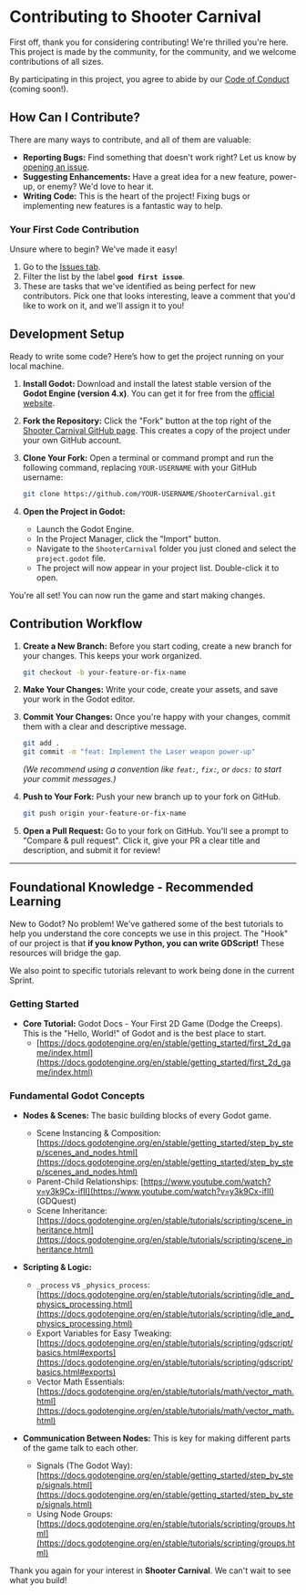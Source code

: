 # Contributing to Shooter Carnival

First off, thank you for considering contributing! We're thrilled you're here. This project is made by the community, for the community, and we welcome contributions of all sizes.

By participating in this project, you agree to abide by our [Code of Conduct](CODE_OF_CONDUCT.md) (coming soon!).

## How Can I Contribute?

There are many ways to contribute, and all of them are valuable:

*   **Reporting Bugs:** Find something that doesn't work right? Let us know by [opening an issue](https://github.com/HouZenKai/ShooterCarnival/issues/new/choose).
*   **Suggesting Enhancements:** Have a great idea for a new feature, power-up, or enemy? We'd love to hear it.
*   **Writing Code:** This is the heart of the project! Fixing bugs or implementing new features is a fantastic way to help.

### Your First Code Contribution

Unsure where to begin? We've made it easy!

1.  Go to the [Issues tab](https://github.com/HouZenKai/ShooterCarnival/issues).
2.  Filter the list by the label **`good first issue`**.
3.  These are tasks that we've identified as being perfect for new contributors. Pick one that looks interesting, leave a comment that you'd like to work on it, and we'll assign it to you!

## Development Setup

Ready to write some code? Here’s how to get the project running on your local machine.

1.  **Install Godot:** Download and install the latest stable version of the **Godot Engine (version 4.x)**. You can get it for free from the [official website](https://godotengine.org/download/).

2.  **Fork the Repository:** Click the "Fork" button at the top right of the [Shooter Carnival GitHub page](https://github.com/HouZenKai/ShooterCarnival). This creates a copy of the project under your own GitHub account.

3.  **Clone Your Fork:** Open a terminal or command prompt and run the following command, replacing `YOUR-USERNAME` with your GitHub username:
    ```bash
    git clone https://github.com/YOUR-USERNAME/ShooterCarnival.git
    ```

4.  **Open the Project in Godot:**
    *   Launch the Godot Engine.
    *   In the Project Manager, click the "Import" button.
    *   Navigate to the `ShooterCarnival` folder you just cloned and select the `project.godot` file.
    *   The project will now appear in your project list. Double-click it to open.

You're all set! You can now run the game and start making changes.

## Contribution Workflow

1.  **Create a New Branch:** Before you start coding, create a new branch for your changes. This keeps your work organized.
    ```bash
    git checkout -b your-feature-or-fix-name
    ```

2.  **Make Your Changes:** Write your code, create your assets, and save your work in the Godot editor.

3.  **Commit Your Changes:** Once you're happy with your changes, commit them with a clear and descriptive message.
    ```bash
    git add .
    git commit -m "feat: Implement the Laser weapon power-up"
    ```
    *(We recommend using a convention like `feat:`, `fix:`, or `docs:` to start your commit messages.)*

4.  **Push to Your Fork:** Push your new branch up to your fork on GitHub.
    ```bash
    git push origin your-feature-or-fix-name
    ```

5.  **Open a Pull Request:** Go to your fork on GitHub. You'll see a prompt to "Compare & pull request". Click it, give your PR a clear title and description, and submit it for review!

---

## Foundational Knowledge - Recommended Learning

New to Godot? No problem! We've gathered some of the best tutorials to help you understand the core concepts we use in this project. The "Hook" of our project is that **if you know Python, you can write GDScript!** These resources will bridge the gap.

We also point to specific tutorials relevant to work being done in the current Sprint.

### Getting Started
*   **Core Tutorial:** Godot Docs - Your First 2D Game (Dodge the Creeps). This is the "Hello, World!" of Godot and is the best place to start.
    *   [https://docs.godotengine.org/en/stable/getting_started/first_2d_game/index.html](https://docs.godotengine.org/en/stable/getting_started/first_2d_game/index.html)

### Fundamental Godot Concepts
*   **Nodes & Scenes:** The basic building blocks of every Godot game.
    *   Scene Instancing & Composition: [https://docs.godotengine.org/en/stable/getting_started/step_by_step/scenes_and_nodes.html](https://docs.godotengine.org/en/stable/getting_started/step_by_step/scenes_and_nodes.html)
    *   Parent-Child Relationships: [https://www.youtube.com/watch?v=y3k9Cx-ifII](https://www.youtube.com/watch?v=y3k9Cx-ifII) (GDQuest)
    *   Scene Inheritance: [https://docs.godotengine.org/en/stable/tutorials/scripting/scene_inheritance.html](https://docs.godotengine.org/en/stable/tutorials/scripting/scene_inheritance.html)

*   **Scripting & Logic:**
    *   `_process` vs `_physics_process`: [https://docs.godotengine.org/en/stable/tutorials/scripting/idle_and_physics_processing.html](https://docs.godotengine.org/en/stable/tutorials/scripting/idle_and_physics_processing.html)
    *   Export Variables for Easy Tweaking: [https://docs.godotengine.org/en/stable/tutorials/scripting/gdscript/basics.html#exports](https://docs.godotengine.org/en/stable/tutorials/scripting/gdscript/basics.html#exports)
    *   Vector Math Essentials: [https://docs.godotengine.org/en/stable/tutorials/math/vector_math.html](https://docs.godotengine.org/en/stable/tutorials/math/vector_math.html)

*   **Communication Between Nodes:** This is key for making different parts of the game talk to each other.
    *   Signals (The Godot Way): [https://docs.godotengine.org/en/stable/getting_started/step_by_step/signals.html](https://docs.godotengine.org/en/stable/getting_started/step_by_step/signals.html)
    *   Using Node Groups: [https://docs.godotengine.org/en/stable/tutorials/scripting/groups.html](https://docs.godotengine.org/en/stable/tutorials/scripting/groups.html)

Thank you again for your interest in **Shooter Carnival**. We can't wait to see what you build!